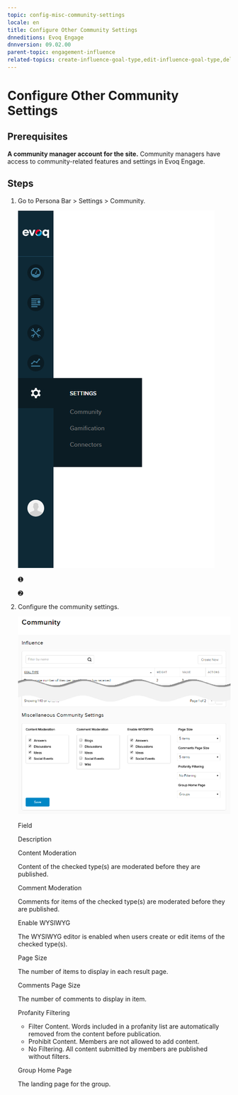 ```yaml
---
topic: config-misc-community-settings
locale: en
title: Configure Other Community Settings
dnneditions: Evoq Engage
dnnversion: 09.02.00
parent-topic: engagement-influence
related-topics: create-influence-goal-type,edit-influence-goal-type,delete-influence-goal-type
---
```


# Configure Other Community Settings

## Prerequisites

**A community manager account for the site.** Community managers have access to community-related features and settings in Evoq Engage.

## Steps

1.  Go to Persona Bar \> Settings \> Community.
    
    ![Persona Bar > Settings > Community](/images/scr-pbar-mod-Settings-E91.png)
    
    ➊
    
    ➋
    
2.  Configure the community settings.
    
      
    
    ![Community Influence — Miscellaneous Community Settings](/images/scr-CommunityInfluence-Misc.png)
    
      
    
    Field
    
    Description
    
    Content Moderation
    
    Content of the checked type(s) are moderated before they are published.
    
    Comment Moderation
    
    Comments for items of the checked type(s) are moderated before they are published.
    
    Enable WYSIWYG
    
    The WYSIWYG editor is enabled when users create or edit items of the checked type(s).
    
    Page Size
    
    The number of items to display in each result page.
    
    Comments Page Size
    
    The number of comments to display in item.
    
    Profanity Filtering
    
    *   Filter Content. Words included in a profanity list are automatically removed from the content before publication.
    *   Prohibit Content. Members are not allowed to add content.
    *   No Filtering. All content submitted by members are published without filters.
    
    Group Home Page
    
    The landing page for the group.